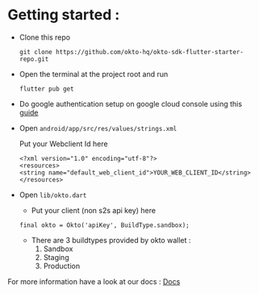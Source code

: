 # Getting started :
- Clone this repo 
    
    ```
    git clone https://github.com/okto-hq/okto-sdk-flutter-starter-repo.git
    ```

- Open the terminal at the project root and run 

    ```
    flutter pub get
    ```

- Do google authentication setup on google cloud console using this [guide](https://sdk-docs.okto.tech/guide/google-authentication-setup)

- Open `android/app/src/res/values/strings.xml`

    Put your Webclient Id here
    ```
    <?xml version="1.0" encoding="utf-8"?>
    <resources>
	<string name="default_web_client_id">YOUR_WEB_CLIENT_ID</string>
    </resources>
    ```

- Open `lib/okto.dart`
    - Put your client (non s2s api key) here  

    ```
    final okto = Okto('apiKey', BuildType.sandbox);
    ```

    - There are 3 buildtypes provided by okto wallet :
        1. Sandbox
        2. Staging
        3. Production


For more information have a look at our docs : [Docs](https://sdk-docs.okto.tech/) 
        